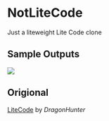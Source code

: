 # NotLiteCode
Just a liteweight Lite Code clone
 
## Sample Outputs
<img src="http://image.prntscr.com/image/a5b21ef0ec2044799527634cf9336172.png" align="center" />
 
## Origional
[LiteCode](https://github.com/AnguisCaptor/LiteCode) by *DragonHunter*
